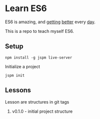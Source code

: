 Learn ES6
=========

ES6 is amazing, and [getting](https://github.com/systemjs/systemjs) [better](https://github.com/ericdouglas/ES6-Learning) every [day](https://www.youtube.com/watch?v=iukBMY4apvI).

This is a repo to teach myself ES6.

## Setup

	npm install -g jspm live-server

Initialize a project

	jspm init

## Lessons

Lesson are structures in git tags

1. v0.1.0 - initial project structure
